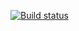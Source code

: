 [![Build status](https://ci.appveyor.com/api/projects/status/khua1no4ow6g6je7?svg=true)](https://ci.appveyor.com/project/Petrmameev/patterntestmode)
